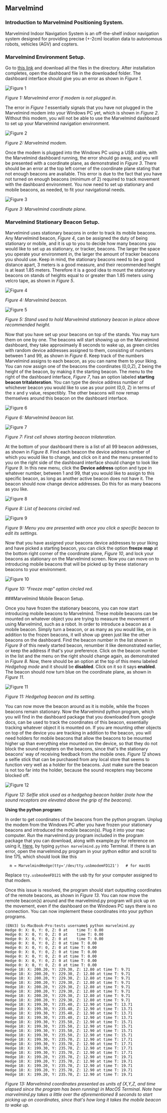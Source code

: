 ## Marvelmind

### Introduction to Marvelmind Positioning System.

Marvelmind Indoor Navigation System is an off-the-shelf indoor navigation system designed for
providing precise (+-2cm) location data to autonomous robots, vehicles (AGV) and copters.

### Marvelmind Environment Setup.

Go to [this link](https://github.com/cloudmesh/cloudmesh.robot/tree/master/marvelminddashboard) and download all the files in the directory. After installation completes, open the dashboard file in the downloaded folder. The dashboard interface should give you an error as shown in *Figure 1*.

![Figure 1](images/Figure1.png)

*Figure 1: Marvelmind error if modem is not plugged in.*

The error in *Figure 1* essentially signals that you have not plugged in the Marvelmind modem into your Windows PC yet, which is shown in *Figure 2*. Without this modem, you will not be able to use the Marvelmind dashboard to set up your Marvelmind navigation environment.

![Figure 2](images/Figure2.JPG)

*Figure 2: Marvelmind modem.*

Once the modem is plugged into the Windows PC using a USB cable, with the Marvelmind dashboard running, the error should go away, and you will be presented with a coordinate plane, as demonstrated in *Figure 3*. There should be an error at the top left corner of the coordinate plane stating that not enough beacons are available. This error is due to the fact that you have not turned on enough beacons (minimum of 2) required to track movement with the dashboard environment. You now need to set up stationary and mobile beacons, as needed, to fit your navigational needs.

![Figure 3](images/Figure3.png)

*Figure 3: Marvelmind coordinate plane.*

### Marvelmind Stationary Beacon Setup.

Marvelmind uses stationary beacons in order to track its mobile beacons. Any Marvelmind beacon, *Figure 4*, can be assigned the duty of being stationary or mobile, and it is up to you to decide how many beacons you would like to set up as stationary, or tracker, beacons. The larger the space you operate your environment in, the larger the amount of tracker beacons you should use. Keep in mind, the stationary beacons need to be a good distance apart, 3 meters is a good measure, and their recommended height is at least 1.85 meters. Therefore it is a good idea to mount the stationary beacons on stands of heights equal to or greater than 1.85 meters using velcro tape, as shown in *Figure 5*. 

![Figure 4](images/Figure4.JPG)

*Figure 4: Marvelmind beacon.*

![Figure 5](images/Figure5.JPG)

*Figure 5: Stand used to hold Marvelmind stationary beacon in place above recommended height.*

Now that you have set up your beacons on top of the stands. You may turn them on one by one. The beacons will start showing up on the Marvelmind dashboard, they take approximaely 8 seconds to wake up, as green circles with random device addresses assigned to them, consisting of numbers between 1 and 99, as shown in *Figure 6*. Keep track of the numbers Marvelmind assigns to each beacon, as you can name them to your liking. You can now assign one of the beacons the coordinates (0,0,Z), Z being the height of the beacon, by making it the starting beacon. The menu to the right of the dashboard interface, *Figure 7*, has an option labeled **starting beacon tritalateration**. You can type the device address number of whichever beacon you would like to use as your point (0,0, Z) in terms of the x and y value, respectibly. The other beacons will now remap themselves around this beacon on the dashboard interface.

![Figure 6](images/Figure6.png)

*Figure 6: Marvelmind beacon list.*

![Figure 7](images/Figure7.png)

*Figure 7: First cell shows starting beacon trilateration.*

At the bottom of your dashboard there is a list of all 99 beacon addresses, as shown in *Figure 8*. Find each beacon the device address number of which you would like to change, and click on it and the menu presented to you on the right side of the dashboard interface should change to look like *Figure 9*. In this new menu, click the **Device address** option and type in whatever number, between 1 and 99, that you would like to assign to this specific beacon, as long as another active beacon does not have it. The beacon should now change device addresses. Do this for as many beacons as you like.

![Figure 8](images/Figure8.png)

*Figure 8: List of beacons circled red.*

![Figure 9](images/Figure9.png)

*Figure 9: Menu you are presented with once you click a specific beacon to edit its settings.*

Now that you have assigned your beacons device addresses to your liking and have picked a starting beacon, you can click the option **freeze map** at the bottom right corner of the coordinate plane, *Figure 10*, and lock your beacons as stationary on the Marvelmind screen. Now you can move on to introducing mobile beacons that will be picked up by these stationary beacons to your environment.

![Figure 10](images/Figure10.png)

*Figure 10: "Freeze map" option circled red.*

###Marvelmind Mobile Beacon Setup.

Once you have frozen the stationary beacons, you can now start introducing mobile beacons to Marvelmind. These mobile beacons can be mounted on whatever object you are trying to measure the movement of using Marvelmind, such as a robot. In order to introduce a beacon as a mobile beacon. Simply turn a beacon, or as many as you would like, on in addition to the frozen beacons, it will show up green just like the other beacons on the dashboard. Find the beacon number in the list shown in *Figure 9* of this newly started beacon, renumber it like demonstrated earlier, or keep the address if that's your preference. Click on the beacon number in the list and the menu on the right should change again, as demonstrated in *Figure 8*. Now, there should be an option at the top of this menu labeled *Hedgehog mode* and it should be **disabled**. Click on it so it says **enabled**. The beacon should now turn blue on the coordinate plane, as shown in *Figure 11*.

![Figure 11](images/Figure11.png)

*Figure 11: Hedgehog beacon and its setting.*

You can now move the beacon around as it is mobile, while the frozen beacons remain stationary. Now the Marvelmind python program, which you will find in the dashboard package that you downloaded from google docs, can be used to track the coordinates of this beacon, essentially tracking whatever object it is mounted on. If you are mounting other objects on top of the device you are tracking in addition to the beacon, you will need holders for mobile beacons that allow the beacons to be mounted higher up than everything else mounted on the device, so that they do not block the sound recepters on the beacons, since that's the stationary beacons' way of receiving feedback from the mobile ones. *Figure 12* shows a selfie stick that can be purchased from any local store that seems to function very well as a holder for the beacons. Just make sure the beacon is not too far into the holder, because the sound recepters may become blocked off.

![Figure 12](images/Figure12.JPG)

*Figure 12: Selfie stick used as a hedgehog beacon holder (note how the sound receptors are elevated above the grip of the beacons).*

**Using the python program:**

In order to get coordinates of the beacons from the python program. Unplug the modem from the Windows PC after you have frozen your stationary beacons and introduced the mobile beacon(s). Plug it into your mac computer. Run the marvelmind.py program included in the program package that you can download, along with example.py for reference on using it, [Here](https://github.com/cloudmesh/cloudmesh.robot/tree/master/tests), by typing `python marvelmind.py` into Terminal. If there is an error, open the marvelmind.py program in your python editor and scroll to line 175, which should look like this

	  m = MarvelmindHedge(tty='/dev/tty.usbmodemFD121')   # for macOS
	  
Replace `tty.usbmodemFD121` with the usb tty for your computer assigned to that modem.

Once this issue is resolved, the program should start outputting coordinates of the remote beacons, as shown in *Figure 13*. You can now move the remote beacon(s) around and the marvelmind.py program will pick up on the movement, even if the dashboard on the Windows PC says there is no connection. You can now implement these coordinates into your python programs.

	(ENV3) Ss-MacBook-Pro:tests username$ python marvelmind.py
	Hedge 0: X: 0, Y: 0, Z: 0 at 	time T: 0.00
	Hedge 0: X: 0, Y: 0, Z: 0 at 	time T: 0.00
	Hedge 0: X: 0, Y: 0, Z: 0 at 	time T: 0.00
	Hedge 0: X: 0, Y: 0, Z: 0 at time T: 0.00
	Hedge 0: X: 0, Y: 0, Z: 0 at time T: 0.00
	Hedge 0: X: 0, Y: 0, Z: 0 at time T: 0.00
	Hedge 0: X: 0, Y: 0, Z: 0 at time T: 0.00
	Hedge 0: X: 0, Y: 0, Z: 0 at time T: 0.00
	Hedge 0: X: 0, Y: 0, Z: 0 at time T: 0.00
	Hedge 18: X: 200.20, Y: 229.30, Z: 12.80 at time T: 9.71
	Hedge 18: X: 200.20, Y: 229.30, Z: 12.80 at time T: 9.71
	Hedge 18: X: 200.20, Y: 229.30, Z: 12.80 at time T: 9.71
	Hedge 18: X: 200.20, Y: 229.30, Z: 12.80 at time T: 9.71
	Hedge 18: X: 200.20, Y: 229.30, Z: 12.80 at time T: 9.71
	Hedge 18: X: 200.20, Y: 229.30, Z: 12.80 at time T: 9.71
	Hedge 18: X: 200.20, Y: 229.30, Z: 12.80 at time T: 9.71
	Hedge 18: X: 200.20, Y: 229.30, Z: 12.80 at time T: 9.71
	Hedge 18: X: 199.30, Y: 235.40, Z: 12.90 at time T: 13.71
	Hedge 18: X: 199.30, Y: 235.40, Z: 12.90 at time T: 13.71
	Hedge 18: X: 199.30, Y: 235.40, Z: 12.90 at time T: 13.71
	Hedge 18: X: 199.30, Y: 235.40, Z: 12.90 at time T: 13.71
	Hedge 18: X: 199.30, Y: 235.50, Z: 12.90 at time T: 15.71
	Hedge 18: X: 199.30, Y: 235.50, Z: 12.90 at time T: 15.71
	Hedge 18: X: 199.30, Y: 235.50, Z: 12.90 at time T: 15.71
	Hedge 18: X: 199.30, Y: 235.50, Z: 12.90 at time T: 15.71
	Hedge 18: X: 199.30, Y: 235.70, Z: 12.90 at time T: 17.71
	Hedge 18: X: 199.30, Y: 235.70, Z: 12.90 at time T: 17.71
	Hedge 18: X: 199.30, Y: 235.70, Z: 12.90 at time T: 17.71
	Hedge 18: X: 199.30, Y: 235.70, Z: 12.90 at time T: 17.71
	Hedge 18: X: 199.20, Y: 235.70, Z: 12.90 at time T: 19.71
	Hedge 18: X: 199.20, Y: 235.70, Z: 12.90 at time T: 19.71
	Hedge 18: X: 199.20, Y: 235.70, Z: 12.90 at time T: 19.71
	Hedge 18: X: 199.20, Y: 235.70, Z: 12.90 at time T: 19.71
	Hedge 18: X: 199.20, Y: 235.70, Z: 12.90 at time T: 19.71

*Figure 13: Marvelmind coordinates presented as units of (X,Y,Z, and time elapsed since the program has been running) in MacOS Terminal. Note how marvelmind.py takes a little over the aforementioned 8 seconds to start picking up on coordinates, since that's how long it takes the mobile beacon to wake up.*

